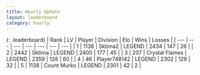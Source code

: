 ```yaml
---
title: Hourly Update
layout: leaderboard
category: hourly
---
```


{: .leaderboard}
| Rank | LV | Player | Division | Elo | Wins | Losses |
| --- | --- | --- | --- | --- | --- | --- |
| <span data-change="0">1</span> | 1138 | <span title="ID: 402846">Sktima2</span> | LEGEND | <span data-change="0">2434</span> | <span data-change="0">147</span> | <span data-change="0">26</span> |
| <span data-change="0">2</span> | 2442 | <span title="ID: 353063">Sktima</span> | LEGEND | <span data-change="0">2400</span> | <span data-change="0">177</span> | <span data-change="0">45</span> |
| <span data-change="0">3</span> | 207 | <span title="ID: 725085">Crystal Flames</span> | LEGEND | <span data-change="9">2359</span> | <span data-change="3">128</span> | <span data-change="0">60</span> |
| <span data-change="0">4</span> | 46 | <span title="ID: 748142">Player748142</span> | LEGEND | <span data-change="0">2302</span> | <span data-change="0">129</span> | <span data-change="0">32</span> |
| <span data-change="0">5</span> | 1138 | <span title="ID: 498323">Count Murko</span> | LEGEND | <span data-change="0">2301</span> | <span data-change="0">42</span> | <span data-change="0">2</span> |